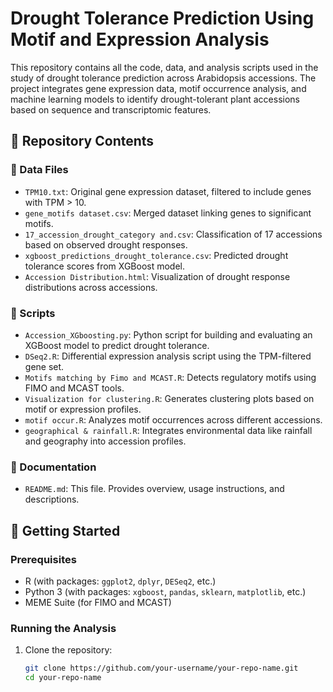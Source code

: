 # Drought Tolerance Prediction Using Motif and Expression Analysis

This repository contains all the code, data, and analysis scripts used in the study of drought tolerance prediction across Arabidopsis accessions. The project integrates gene expression data, motif occurrence analysis, and machine learning models to identify drought-tolerant plant accessions based on sequence and transcriptomic features.

## 📁 Repository Contents

### 🔬 Data Files
- `TPM10.txt`: Original gene expression dataset, filtered to include genes with TPM > 10.
- `gene_motifs dataset.csv`: Merged dataset linking genes to significant motifs.
- `17_accession_drought_category and.csv`: Classification of 17 accessions based on observed drought responses.
- `xgboost_predictions_drought_tolerance.csv`: Predicted drought tolerance scores from XGBoost model.
- `Accession Distribution.html`: Visualization of drought response distributions across accessions.

### 📜 Scripts
- `Accession_XGboosting.py`: Python script for building and evaluating an XGBoost model to predict drought tolerance.
- `DSeq2.R`: Differential expression analysis script using the TPM-filtered gene set.
- `Motifs matching by Fimo and MCAST.R`: Detects regulatory motifs using FIMO and MCAST tools.
- `Visualization for clustering.R`: Generates clustering plots based on motif or expression profiles.
- `motif occur.R`: Analyzes motif occurrences across different accessions.
- `geographical & rainfall.R`: Integrates environmental data like rainfall and geography into accession profiles.

### 📄 Documentation
- `README.md`: This file. Provides overview, usage instructions, and descriptions.

## 🚀 Getting Started

### Prerequisites
- R (with packages: `ggplot2`, `dplyr`, `DESeq2`, etc.)
- Python 3 (with packages: `xgboost`, `pandas`, `sklearn`, `matplotlib`, etc.)
- MEME Suite (for FIMO and MCAST)

### Running the Analysis

1. Clone the repository:
   ```bash
   git clone https://github.com/your-username/your-repo-name.git
   cd your-repo-name
